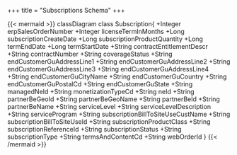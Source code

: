 +++
title = "Subscriptions Schema"
+++

{{< mermaid >}}
classDiagram
  class Subscription{
    +Integer erpSalesOrderNumber
    +Integer licenseTermInMonths
    +Long subscriptionCreateDate
    +Long subscriptionProductQuantity
    +Long termEndDate
    +Long termStartDate
    +String contractEntitlementDescr
    +String contractNumber
    +String coverageStatus
    +String endCustomerGuAddressLine1
    +String endCustomerGuAddressLine2
    +String endCustomerGuAddressLine3
    +String endCustomerGuAddressLine4
    +String endCustomerGuCityName
    +String endCustomerGuCountry
    +String endCustomerGuPostalCd
    +String endCustomerGuState
    +String managedNeId
    +String monetizationTypeCd
    +String neId
    +String partnerBeGeoId
    +String partnerBeGeoName
    +String partnerBeId
    +String partnerBeName
    +String serviceLevel
    +String serviceLevelDescription
    +String serviceProgram
    +String subscriptionBillToSiteUseCustName
    +String subscriptionBillToSiteUseId
    +String subscriptionProductClass
    +String subscriptionReferenceId
    +String subscriptionStatus
    +String subscriptionType
    +String termsAndContentCd
    +String webOrderId
  }
{{< /mermaid >}}
